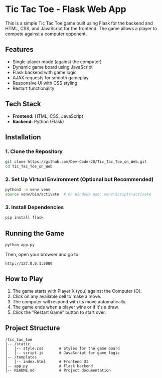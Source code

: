 # Tic Tac Toe - Flask Web App

This is a simple Tic Tac Toe game built using Flask for the backend and HTML, CSS, and JavaScript for the frontend. The game allows a player to compete against a computer opponent.

## Features
- Single-player mode (against the computer)
- Dynamic game board using JavaScript
- Flask backend with game logic
- AJAX requests for smooth gameplay
- Responsive UI with CSS styling
- Restart functionality

## Tech Stack
- **Frontend:** HTML, CSS, JavaScript
- **Backend:** Python (Flask)

## Installation

### 1. Clone the Repository
```sh
git clone https://github.com/Dev-Coder20/Tic_Tac_Toe_on_Web.git
cd Tic_Tac_Toe_on_Web
```

### 2. Set Up Virtual Environment (Optional but Recommended)
```sh
python3 -m venv venv
source venv/bin/activate  # On Windows use: venv\Scripts\activate
```

### 3. Install Dependencies
```sh
pip install flask
```

## Running the Game
```sh
python app.py
```

Then, open your browser and go to:
```
http://127.0.0.1:5000
```

## How to Play
1. The game starts with Player X (you) against the Computer (O).
2. Click on any available cell to make a move.
3. The computer will respond with its move automatically.
4. The game ends when a player wins or if it's a draw.
5. Click the "Restart Game" button to start over.

## Project Structure
```
/tic_tac_toe
│-- /static
│   │-- style.css       # Styles for the game board
│   │-- script.js       # JavaScript for game logic
│-- /templates
│   │-- index.html      # Frontend UI
│-- app.py              # Flask backend
│-- README.md           # Project documentation
```
